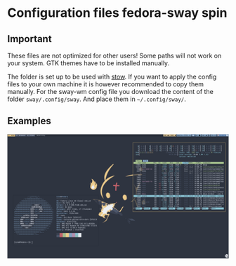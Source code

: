 # Configuration files fedora-sway spin

## **Important**
These files are not optimized for other users! Some paths will not work on your system. GTK themes have to be installed manually.


The folder is set up to be used with [stow](https://github.com/aspiers/stow). If you want to apply the config files to your own machine it is however recommended to copy them manually.
For the sway-wm config file you download the content of the folder `sway/.config/sway`. And place them in `~/.config/sway/`. 

## Examples

![Desktop_screenshot](screenshots/screenshot_2024-07-29T12%3A11%3A45.png)

